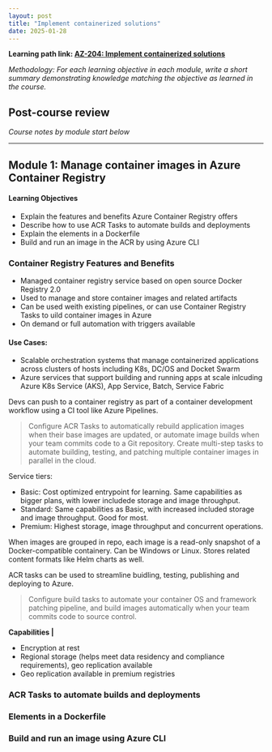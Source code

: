 ```yaml
---
layout: post
title: "Implement containerized solutions"
date: 2025-01-28
---
```


**Learning path link: [AZ-204: Implement containerized solutions](https://learn.microsoft.com/en-us/training/paths/az-204-implement-iaas-solutions/)**

*Methodology: For each learning objective in each module, write a short summary demonstrating knowledge matching the objective as learned in the course.*

## Post-course review

*Course notes by module start below*

<hr/>

## Module 1: Manage container images in Azure Container Registry

#### Learning Objectives

- Explain the features and benefits Azure Container Registry offers
- Describe how to use ACR Tasks to automate builds and deployments
- Explain the elements in a Dockerfile
- Build and run an image in the ACR by using Azure CLI

### Container Registry Features and Benefits
- Managed container registry service based on open source Docker Registry 2.0
- Used to manage and store container images and related artifacts
- Can be used weith existing pipelines, or can use Container Registry Tasks to uild container images in Azure
- On demand or full automation with triggers available

#### Use Cases:
- Scalable orchestration systems that manage containerized applications across clusters of hosts including K8s, DC/OS and Docket Swarm
- Azure services that support building and running apps at scale inlcuding Azure K8s Service (AKS), App Service, Batch, Service Fabric

Devs can push to a container registry as part of a container development workflow using a CI tool like Azure Pipelines.

> Configure ACR Tasks to automatically rebuild application images when their base images are updated, or automate image builds when your team commits code to a Git repository. Create multi-step tasks to automate building, testing, and patching multiple container images in parallel in the cloud.

Service tiers:
- Basic: Cost optimized entrypoint for learning. Same capabilities as bigger plans, with lower includede storage and image throughput. 
- Standard: Same capabilities as Basic, with increased included storage and image throughput. Good for most.
- Premium: Highest storage, image throughput and concurrent operations. 

When images are grouped in repo, each image is a read-only snapshot of a Docker-compatible containery. Can be Windows or Linux. Stores related content formats like Helm charts as well.

ACR tasks can be used to streamline buidling, testing, publishing and deploying to Azure. 

> Configure build tasks to automate your container OS and framework patching pipeline, and build images automatically when your team commits code to source control.

**Capabilities |**
- Encryption at rest
- Regional storage (helps meet data residency and compliance requirements), geo replication available
- Geo replication available in premium registries

### ACR Tasks to automate builds and deployments

### Elements in a Dockerfile

### Build and run an image using Azure CLI